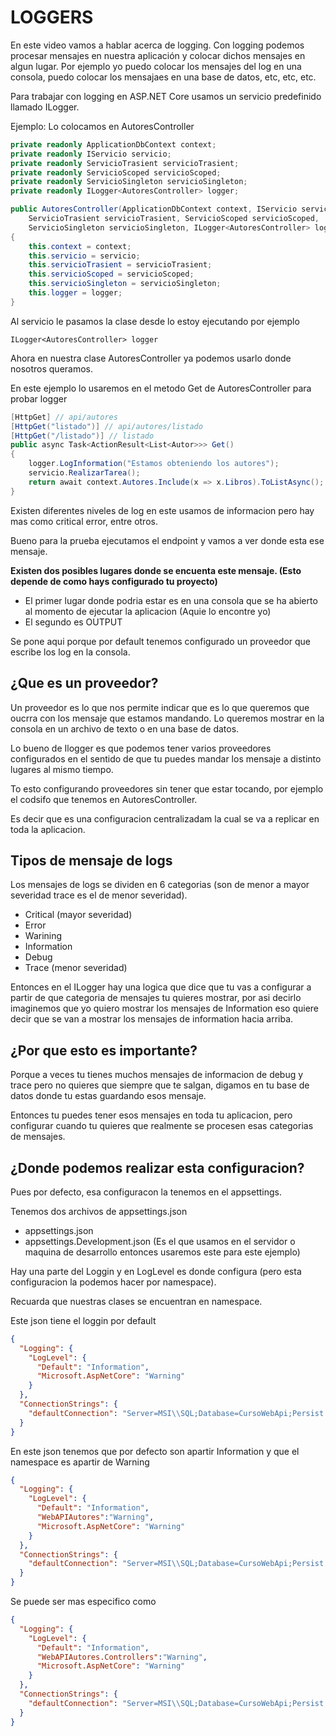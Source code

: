 # LOGGERS

En este video vamos a hablar acerca de logging. Con logging podemos procesar mensajes en nuestra aplicación y colocar dichos mensajes en algun lugar. Por ejemplo yo puedo colocar los mensajes del log en una consola, puedo colocar los mensajaes en una base de datos, etc, etc, etc. 

Para trabajar con logging en ASP.NET Core usamos un servicio predefinido llamado ILogger.

Ejemplo: Lo colocamos en AutoresController

```c#
private readonly ApplicationDbContext context;
private readonly IServicio servicio;
private readonly ServicioTrasient servicioTrasient;
private readonly ServicioScoped servicioScoped;
private readonly ServicioSingleton servicioSingleton;
private readonly ILogger<AutoresController> logger;

public AutoresController(ApplicationDbContext context, IServicio servicio,
    ServicioTrasient servicioTrasient, ServicioScoped servicioScoped, 
    ServicioSingleton servicioSingleton, ILogger<AutoresController> logger)
{
    this.context = context;
    this.servicio = servicio;
    this.servicioTrasient = servicioTrasient;
    this.servicioScoped = servicioScoped;
    this.servicioSingleton = servicioSingleton;
    this.logger = logger;
}
```

Al servicio le pasamos la clase desde lo estoy ejecutando por ejemplo
```
ILogger<AutoresController> logger
```

Ahora en nuestra clase AutoresController ya podemos usarlo donde nosotros queramos.

En este ejemplo lo usaremos en el metodo Get de AutoresController para probar logger

```c#
[HttpGet] // api/autores
[HttpGet("listado")] // api/autores/listado
[HttpGet("/listado")] // listado
public async Task<ActionResult<List<Autor>>> Get()
{
    logger.LogInformation("Estamos obteniendo los autores");
    servicio.RealizarTarea();
    return await context.Autores.Include(x => x.Libros).ToListAsync();
}
```

Existen diferentes niveles de log en este usamos de informacion pero hay mas como critical error, entre otros.

Bueno para la prueba ejecutamos el endpoint y vamos a ver donde esta ese mensaje.

**Existen dos posibles lugares donde se encuenta este mensaje. (Esto depende de como hays configurado tu proyecto)**
- El primer lugar donde podria estar es en una consola que se ha abierto al momento de ejecutar la aplicacion (Aquie lo encontre yo)
- El segundo es OUTPUT

Se pone aqui porque por default tenemos configurado un proveedor que escribe los log en la consola.

## ¿Que es un proveedor?
Un proveedor es lo que nos permite indicar que es lo que queremos que oucrra con los mensaje que estamos mandando. Lo queremos mostrar en la consola en un archivo de texto o en una base de datos.

Lo bueno de Ilogger es que podemos tener varios proveedores configurados en el sentido de que tu puedes mandar los mensaje a distinto lugares al mismo tiempo.

To esto configurando proveedores sin tener que estar tocando, por ejemplo el codsifo que tenemos en AutoresController. 

Es decir que es una configuracion centralizadam la cual se va a replicar en toda la aplicacion.

## Tipos de mensaje de logs

Los mensajes de logs se dividen en 6 categorias (son de menor a mayor severidad trace es el de menor severidad).

- Critical (mayor severidad)
- Error
- Warining
- Information
- Debug
- Trace (menor severidad)

Entonces en el ILogger hay una logica que dice que tu vas a configurar a partir de que categoria de mensajes tu quieres mostrar, por asi decirlo imaginemos que yo quiero mostrar los mensajes de Information eso quiere decir que se van a mostrar los mensajes de information hacia arriba.

## ¿Por que esto es importante?
Porque a veces tu tienes muchos mensajes de informacion de debug y trace pero no quieres que siempre que te salgan, digamos en tu base de datos donde tu estas guardando esos mensaje.

Entonces tu puedes tener esos mensajes en toda tu aplicacion, pero configurar cuando tu quieres que realmente se procesen esas categorias de mensajes.

## ¿Donde podemos realizar esta configuracion?
Pues por defecto, esa configuracon la tenemos en el appsettings.

Tenemos dos archivos de appsettings.json

- appsettings.json
- appsettings.Development.json (Es el que usamos en el servidor o maquina de desarrollo entonces usaremos este para este ejemplo)

Hay una parte del Loggin y en LogLevel es donde configura (pero esta configuracion la podemos hacer por namespace).

Recuarda que nuestras clases se encuentran en namespace.

Este json tiene el loggin por default
```json
{
  "Logging": {
    "LogLevel": {
      "Default": "Information",
      "Microsoft.AspNetCore": "Warning"
    }
  },
  "ConnectionStrings": {
    "defaultConnection": "Server=MSI\\SQL;Database=CursoWebApi;Persist Security Info=True;User Id=sa;Password=jorge;MultipleActiveResultSets=True;TrustServerCertificate=True"
  }
}
```
En este json tenemos que por defecto son apartir Information y que el namespace es apartir de Warning

```json
{
  "Logging": {
    "LogLevel": {
      "Default": "Information",
      "WebAPIAutores":"Warning",
      "Microsoft.AspNetCore": "Warning"
    }
  },
  "ConnectionStrings": {
    "defaultConnection": "Server=MSI\\SQL;Database=CursoWebApi;Persist Security Info=True;User Id=sa;Password=jorge;MultipleActiveResultSets=True;TrustServerCertificate=True"
  }
}
```

Se puede ser mas especifico como 
```json
{
  "Logging": {
    "LogLevel": {
      "Default": "Information",
      "WebAPIAutores.Controllers":"Warning",
      "Microsoft.AspNetCore": "Warning"
    }
  },
  "ConnectionStrings": {
    "defaultConnection": "Server=MSI\\SQL;Database=CursoWebApi;Persist Security Info=True;User Id=sa;Password=jorge;MultipleActiveResultSets=True;TrustServerCertificate=True"
  }
}
```